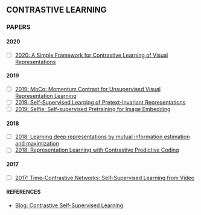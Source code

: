 ## CONTRASTIVE LEARNING

### PAPERS

#### 2020

- [ ] [2020: A Simple Framework for Contrastive Learning of Visual Representations](https://arxiv.org/pdf/2002.05709.pdf)


#### 2019

- [ ] [2019: MoCo: Momentum Contrast for Unsupervised Visual Representation Learning](https://arxiv.org/abs/1911.05722)
- [ ] [2019: Self-Supervised Learning of Pretext-Invariant Representations](https://arxiv.org/pdf/1912.01991.pdf)
- [ ] [2019: Selfie: Self-supervised Pretraining for Image Embedding](https://arxiv.org/abs/1906.02940)

#### 2018

- [ ] [2018: Learning deep representations by mutual information estimation and maximization](https://arxiv.org/abs/1808.06670)
- [ ] [2018: Representation Learning with Contrastive Predictive Coding](https://arxiv.org/abs/1807.03748)

#### 2017

- [ ] [2017: Time-Contrastive Networks: Self-Supervised Learning from Video](https://arxiv.org/abs/1704.06888)


#### REFERENCES

- [Blog: Contrastive Self-Supervised Learning](https://ankeshanand.com/blog/2020/01/26/contrative-self-supervised-learning.html)